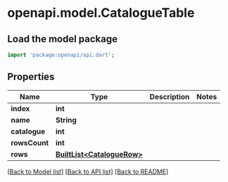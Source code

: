 # openapi.model.CatalogueTable

## Load the model package
```dart
import 'package:openapi/api.dart';
```

## Properties
Name | Type | Description | Notes
------------ | ------------- | ------------- | -------------
**index** | **int** |  | 
**name** | **String** |  | 
**catalogue** | **int** |  | 
**rowsCount** | **int** |  | 
**rows** | [**BuiltList&lt;CatalogueRow&gt;**](CatalogueRow.md) |  | 

[[Back to Model list]](../README.md#documentation-for-models) [[Back to API list]](../README.md#documentation-for-api-endpoints) [[Back to README]](../README.md)


